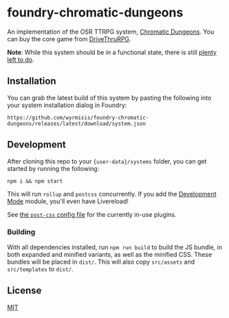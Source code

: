 # foundry-chromatic-dungeons

An implementation of the OSR TTRPG system, [Chromatic Dungeons](https://izegrimcreations.com/gaming-related). You can buy the core game from [DriveThruRPG](https://www.drivethrurpg.com/product/352086/Chromatic-Dungeons-RPG).

**Note**: While this system should be in a functional state, there is still [plenty left to do](docs/todo.md). 

## Installation
You can grab the latest build of this system by pasting the following into your system installation dialog in Foundry:

```
https://github.com/wyrmisis/foundry-chromatic-dungeons/releases/latest/download/system.json
```

## Development

After cloning this repo to your `{user-data}/systems` folder, you can get started by running the following:

```
npm i && npm start
```

This will run `rollup` and `postcss` concurrently. If you add the [Development Mode](https://github.com/League-of-Foundry-Developers/foundryvtt-devMode) module, you'll even have Livereload!

See [the `post-css` config file](./postcss.config.js) for the currently in-use plugins. 


### Building

With all dependencies installed, run `npm run build` to build the JS bundle, in both expanded and minified variants, as well as the minified CSS. These bundles will be placed in `dist/`. This will also copy `src/assets` and `src/templates` to `dist/`.

## License
[MIT](https://choosealicense.com/licenses/mit/)

